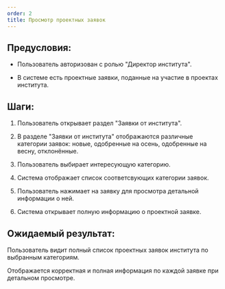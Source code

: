 ```yaml
---
order: 2
title: Просмотр проектных заявок
---
```


## Предусловия:

- Пользователь авторизован с ролью "Директор института".

- В системе есть проектные заявки, поданные на участие в проектах института.

## Шаги:

1. Пользователь  открывает раздел "Заявки от института".

2. В разделе "Заявки от института" отображаются различные категории заявок: новые, одобренные на осень, одобренные на весну, отклонённые.

3. Пользователь выбирает интересующую категорию.

4. Система отображает список соответсвующих категории заявок.

5. Пользователь нажимает на заявку для просмотра детальной информации о ней.

6. Система открывает полную информацию о проектной заявке.

## Ожидаемый результат:

Пользователь видит полный список проектных заявок института по выбранным категориям.

Отображается корректная и полная информация по каждой заявке при детальном просмотре.
